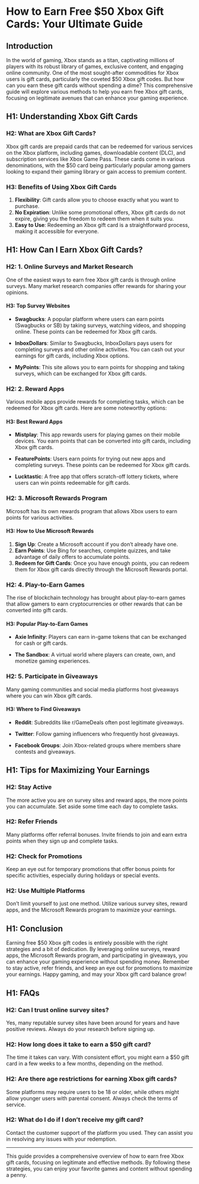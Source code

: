 # How to Earn Free $50 Xbox Gift Cards: Your Ultimate Guide

## Introduction

In the world of gaming, Xbox stands as a titan, captivating millions of players with its robust library of games, exclusive content, and engaging online community. One of the most sought-after commodities for Xbox users is gift cards, particularly the coveted $50 Xbox gift codes. But how can you earn these gift cards without spending a dime? This comprehensive guide will explore various methods to help you earn free Xbox gift cards, focusing on legitimate avenues that can enhance your gaming experience.

## H1: Understanding Xbox Gift Cards

### H2: What are Xbox Gift Cards?

Xbox gift cards are prepaid cards that can be redeemed for various services on the Xbox platform, including games, downloadable content (DLC), and subscription services like Xbox Game Pass. These cards come in various denominations, with the $50 card being particularly popular among gamers looking to expand their gaming library or gain access to premium content.

### H3: Benefits of Using Xbox Gift Cards

1. **Flexibility**: Gift cards allow you to choose exactly what you want to purchase.
2. **No Expiration**: Unlike some promotional offers, Xbox gift cards do not expire, giving you the freedom to redeem them when it suits you.
3. **Easy to Use**: Redeeming an Xbox gift card is a straightforward process, making it accessible for everyone.

## H1: How Can I Earn Xbox Gift Cards?

### H2: 1. Online Surveys and Market Research

One of the easiest ways to earn free Xbox gift cards is through online surveys. Many market research companies offer rewards for sharing your opinions.

#### H3: Top Survey Websites

- **Swagbucks**: A popular platform where users can earn points (Swagbucks or SB) by taking surveys, watching videos, and shopping online. These points can be redeemed for Xbox gift cards.
  
- **InboxDollars**: Similar to Swagbucks, InboxDollars pays users for completing surveys and other online activities. You can cash out your earnings for gift cards, including Xbox options.

- **MyPoints**: This site allows you to earn points for shopping and taking surveys, which can be exchanged for Xbox gift cards.

### H2: 2. Reward Apps

Various mobile apps provide rewards for completing tasks, which can be redeemed for Xbox gift cards. Here are some noteworthy options:

#### H3: Best Reward Apps

- **Mistplay**: This app rewards users for playing games on their mobile devices. You earn points that can be converted into gift cards, including Xbox gift cards.

- **FeaturePoints**: Users earn points for trying out new apps and completing surveys. These points can be redeemed for Xbox gift cards.

- **Lucktastic**: A free app that offers scratch-off lottery tickets, where users can win points redeemable for gift cards.

### H2: 3. Microsoft Rewards Program

Microsoft has its own rewards program that allows Xbox users to earn points for various activities.

#### H3: How to Use Microsoft Rewards

1. **Sign Up**: Create a Microsoft account if you don’t already have one.
2. **Earn Points**: Use Bing for searches, complete quizzes, and take advantage of daily offers to accumulate points.
3. **Redeem for Gift Cards**: Once you have enough points, you can redeem them for Xbox gift cards directly through the Microsoft Rewards portal.

### H2: 4. Play-to-Earn Games

The rise of blockchain technology has brought about play-to-earn games that allow gamers to earn cryptocurrencies or other rewards that can be converted into gift cards.

#### H3: Popular Play-to-Earn Games

- **Axie Infinity**: Players can earn in-game tokens that can be exchanged for cash or gift cards.
  
- **The Sandbox**: A virtual world where players can create, own, and monetize gaming experiences.

### H2: 5. Participate in Giveaways

Many gaming communities and social media platforms host giveaways where you can win Xbox gift cards.

#### H3: Where to Find Giveaways

- **Reddit**: Subreddits like r/GameDeals often post legitimate giveaways.
  
- **Twitter**: Follow gaming influencers who frequently host giveaways.

- **Facebook Groups**: Join Xbox-related groups where members share contests and giveaways.

## H1: Tips for Maximizing Your Earnings

### H2: Stay Active

The more active you are on survey sites and reward apps, the more points you can accumulate. Set aside some time each day to complete tasks.

### H2: Refer Friends

Many platforms offer referral bonuses. Invite friends to join and earn extra points when they sign up and complete tasks.

### H2: Check for Promotions

Keep an eye out for temporary promotions that offer bonus points for specific activities, especially during holidays or special events.

### H2: Use Multiple Platforms

Don’t limit yourself to just one method. Utilize various survey sites, reward apps, and the Microsoft Rewards program to maximize your earnings.

## H1: Conclusion

Earning free $50 Xbox gift codes is entirely possible with the right strategies and a bit of dedication. By leveraging online surveys, reward apps, the Microsoft Rewards program, and participating in giveaways, you can enhance your gaming experience without spending money. Remember to stay active, refer friends, and keep an eye out for promotions to maximize your earnings. Happy gaming, and may your Xbox gift card balance grow!

## H1: FAQs

### H2: Can I trust online survey sites?

Yes, many reputable survey sites have been around for years and have positive reviews. Always do your research before signing up.

### H2: How long does it take to earn a $50 gift card?

The time it takes can vary. With consistent effort, you might earn a $50 gift card in a few weeks to a few months, depending on the method.

### H2: Are there age restrictions for earning Xbox gift cards?

Some platforms may require users to be 18 or older, while others might allow younger users with parental consent. Always check the terms of service.

### H2: What do I do if I don’t receive my gift card?

Contact the customer support of the platform you used. They can assist you in resolving any issues with your redemption.

---

This guide provides a comprehensive overview of how to earn free Xbox gift cards, focusing on legitimate and effective methods. By following these strategies, you can enjoy your favorite games and content without spending a penny.
